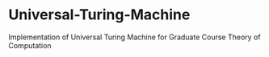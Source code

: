 # Universal-Turing-Machine
Implementation of Universal Turing Machine for Graduate Course Theory of Computation

